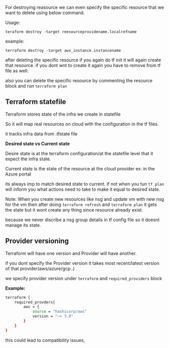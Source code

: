 For destroying reasource we can even specify the specific resource that we want to delete using below command.

Usage:

`teraform destroy -target reesourceprovidename.localrefname`

example:

`terraform destroy -target aws_instance.instancename`


after deleting the specific resource if you again do tf init it will again create that resource. if you dont wnt to create it again you have to remove  from tf file as well.

also you can delete the specific resource by commenting the resource block and run `terraform plan`

## Terraform statefile

Terraform stores state of the infra we create in statefile

So it will map real resources on cloud with the configuration in the tf files.

it tracks infra data from .tfstate file

**Desired state vs Current state**

Desire state is at the terraform configuration/at the statefile level that it expect the infra state.

Current state is the state of the resource at the cloud provider ex: in the Azure portal


its always imp to match desired state to current. if not when you tun `tf plan` will inform you what actions need to take to make it equal to desired state.


Note:
When you create new resources like nsg and update vm with new nsg for the vm then after doing `terraform refresh` and `terraform plan` it gets the state but it wont create any thing since resource already exist.


because we never discribe a nsg group details in tf config file so it doesnt manage its state.

## Provider versioning

Terraform will have one version and Provider will have another.

if you dont specify the Provider version it takes most recent/latest version of that provider(aws/azure/gcp..)

we specify provider version under `terraform` and `required_providers` block

**Example:**
```bash
terraform {
    required_provders{
        aws = {
            source = "hashicorp/aws"
            version = "~> 3.0"
        }
    }
}
```

this could lead to compatibility issues, 